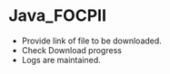 # Java_FOCPII
* Provide link of file to be downloaded.
* Check Download progress
* Logs are maintained.

